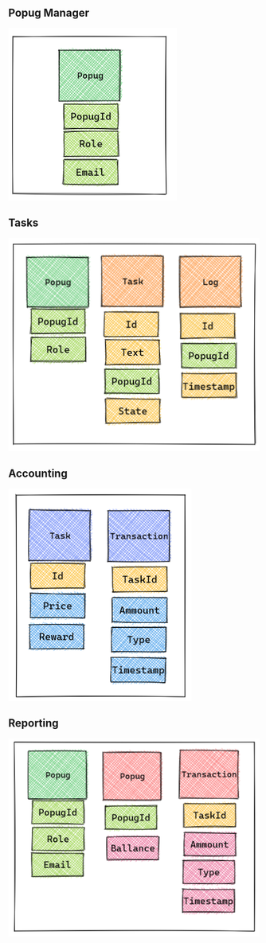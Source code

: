 ## Popug Manager
![DB](./image/data_model_popug_manager.png)

## Tasks
![DB](./image/data_model_tasks.png)

## Accounting
![DB](./image/data_model_accounting.png)

## Reporting
![DB](./image/data_model_reporting.png)
